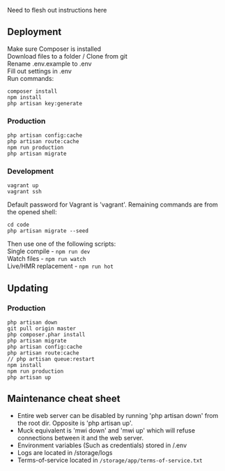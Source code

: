 Need to flesh out instructions here

## Deployment
Make sure Composer is installed  
Download files to a folder / Clone from git  
Rename .env.example to .env  
Fill out settings in .env  
Run commands:  
```
composer install  
npm install
php artisan key:generate
```

### Production
```
php artisan config:cache
php artisan route:cache
npm run production
php artisan migrate
```

### Development
```  
vagrant up   
vagrant ssh
```
Default password for Vagrant is 'vagrant'. Remaining commands are from the opened shell:
```  
cd code  
php artisan migrate --seed  
```
Then use one of the following scripts:  
Single compile - `npm run dev`  
Watch files - `npm run watch`  
Live/HMR replacement - `npm run hot`  

## Updating

### Production
```
php artisan down
git pull origin master
php composer.phar install
php artisan migrate
php artisan config:cache
php artisan route:cache
// php artisan queue:restart
npm install
npm run production
php artisan up
```

## Maintenance cheat sheet
* Entire web server can be disabled by running 'php artisan down' from the root dir. Opposite is 'php artisan up'.
* Muck equivalent is 'mwi down' and 'mwi up' which will refuse connections between it and the web server.
* Environment variables (Such as credentials) stored in /.env
* Logs are located in /storage/logs
* Terms-of-service located in `/storage/app/terms-of-service.txt`

